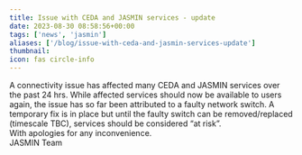 ```yaml
---
title: Issue with CEDA and JASMIN services - update
date: 2023-08-30 08:58:56+00:00
tags: ['news', 'jasmin']
aliases: ['/blog/issue-with-ceda-and-jasmin-services-update']
thumbnail: 
icon: fas circle-info
---
```


A connectivity issue has affected many CEDA and JASMIN services over the past 24 hrs. While affected services should now be available to users again, the issue has so far been attributed to a faulty network switch. A temporary fix is in place but until the faulty switch can be removed/replaced (timescale TBC), services should be considered “at risk”.  
With apologies for any inconvenience.  
JASMIN Team
